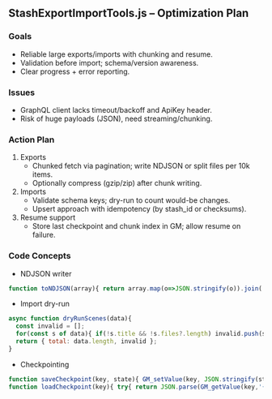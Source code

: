 ## StashExportImportTools.js – Optimization Plan

### Goals
- Reliable large exports/imports with chunking and resume.
- Validation before import; schema/version awareness.
- Clear progress + error reporting.

### Issues
- GraphQL client lacks timeout/backoff and ApiKey header.
- Risk of huge payloads (JSON), need streaming/chunking.

### Action Plan
1) Exports
   - Chunked fetch via pagination; write NDJSON or split files per 10k items.
   - Optionally compress (gzip/zip) after chunk writing.
2) Imports
   - Validate schema keys; dry-run to count would-be changes.
   - Upsert approach with idempotency (by stash_id or checksums).
3) Resume support
   - Store last checkpoint and chunk index in GM; allow resume on failure.

### Code Concepts
- NDJSON writer
```js
function toNDJSON(array){ return array.map(o=>JSON.stringify(o)).join('\n'); }
```
- Import dry-run
```js
async function dryRunScenes(data){
  const invalid = [];
  for(const s of data){ if(!s.title && !s.files?.length) invalid.push(s.id||s.title||'[unknown]'); }
  return { total: data.length, invalid };
}
```
- Checkpointing
```js
function saveCheckpoint(key, state){ GM_setValue(key, JSON.stringify(state)); }
function loadCheckpoint(key){ try{ return JSON.parse(GM_getValue(key,'{}')); }catch(_){ return {}; } }
```




